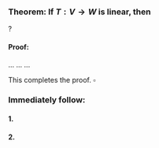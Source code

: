 ### Theorem: If $T:V \to W$ is linear, then
?
#### Proof: 
...
...
...

This completes the proof. $\square$

### Immediately follow:

#### 1.
#### 2.